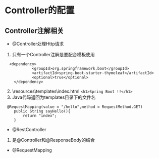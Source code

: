 
# Controller的配置


## Controller注解相关

* @Controller处理Http请求
1. 只有一个Controller注解是要配合模板使用
```
  <dependency>
			<groupId>org.springframework.boot</groupId>
			<artifactId>spring-boot-starter-thymeleaf</artifactId>
			<optional>true</optional>
	</dependency>
```
2. \resources\templates\index.html
`<h1>Spring Boot !!</h1>`
3. Java代码返回为templates目录下的文件名
```
 @RequestMapping(value = "/hello",method = RequestMethod.GET)
    public String sayHello(){
        return "index";
    }
```
* @RestController
1. 是@Controller和@ResponseBody的结合


* @RequestMapping
